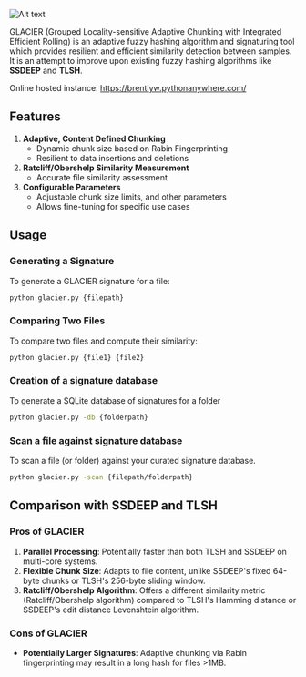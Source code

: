 ![Alt text](https://i.ibb.co/gVSWXMZ/phonto.jpg)

GLACIER (Grouped Locality-sensitive Adaptive Chunking with Integrated Efficient Rolling) is an adaptive fuzzy hashing algorithm and signaturing tool which provides resilient and efficient similarity detection between samples. It is an attempt to improve upon existing fuzzy hashing algorithms like **SSDEEP** and **TLSH**.

Online hosted instance: https://brentlyw.pythonanywhere.com/ 

## Features

1. **Adaptive, Content Defined Chunking**
   - Dynamic chunk size based on Rabin Fingerprinting
   - Resilient to data insertions and deletions
2. **Ratcliff/Obershelp Similarity Measurement**
   - Accurate file similarity assessment
3. **Configurable Parameters**
    - Adjustable chunk size limits, and other parameters
    - Allows fine-tuning for specific use cases

## Usage

### Generating a Signature

To generate a GLACIER signature for a file:

```bash
python glacier.py {filepath}
```

### Comparing Two Files

To compare two files and compute their similarity:

```bash
python glacier.py {file1} {file2}
```

### Creation of a signature database

To generate a SQLite database of signatures for a folder

```bash
python glacier.py -db {folderpath}
```

### Scan a file against signature database

To scan a file (or folder) against your curated signature database.

```bash
python glacier.py -scan {filepath/folderpath}
```
## Comparison with SSDEEP and TLSH

### Pros of GLACIER

1. **Parallel Processing**: Potentially faster than both TLSH and SSDEEP on multi-core systems.
2. **Flexible Chunk Size**: Adapts to file content, unlike SSDEEP's fixed 64-byte chunks or TLSH's 256-byte sliding window.
3. **Ratcliff/Obershelp Algorithm**: Offers a different similarity metric (Ratcliff/Obershelp algorithm) compared to TLSH's Hamming distance or SSDEEP's edit distance Levenshtein algorithm.

### Cons of GLACIER

- **Potentially Larger Signatures**: Adaptive chunking via Rabin fingerprinting may result in a long hash for files >1MB.

